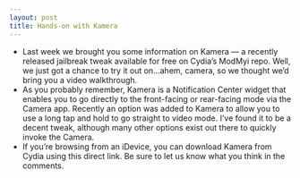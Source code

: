 ```yaml
---
layout: post
title: Hands-on with Kamera
---
```

* Last week we brought you some information on Kamera — a recently released jailbreak tweak available for free on Cydia’s ModMyi repo. Well, we just got a chance to try it out on…ahem, camera, so we thought we’d bring you a video walkthrough.
* As you probably remember, Kamera is a Notification Center widget that enables you to go directly to the front-facing or rear-facing mode via the Camera app. Recently an option was added to Kamera to allow you to use a long tap and hold to go straight to video mode. I’ve found it to be a decent tweak, although many other options exist out there to quickly invoke the Camera.
* If you’re browsing from an iDevice, you can download Kamera from Cydia using this direct link. Be sure to let us know what you think in the comments.

